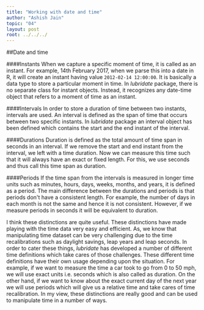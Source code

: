 ```yaml
---
title: "Working with date and time"
author: "Ashish Jain"
topic: "04"
layout: post
root: ../../../
---
```


##Date and time

####Instants
When we capture a specific moment of time, it is called as an instant. For example, 14th February 2017, when we parse this into a date in R, it will create an instant having value `2012-02-14 12:00:00`. It is basically a data type to store a particular moment in time. In *lubridate* package, there is no separate class for instant objects. Instead, it recognizes any date-time object that refers to a moment of time as an instant.

####Intervals
In order to store a duration of time between two instants, intervals are used. An interval is defined as the span of time that occurs between two specific instants. In *lubridate* package an interval object has been defined which contains the start and the end instant of the interval.

####Durations
Duration is defined as the total amount of time span in seconds in an interval. If we remove the start and end instant from the interval, we left with a time duration. Now we can measure this time such that it will always have an exact or fixed length. For this, we use seconds and thus call this time span as duration.

####Periods
If the time span from the intervals is measured in longer time units such as minutes, hours, days, weeks, months, and years, it is defined as a period. The main difference between the durations and periods is that periods don't have a consistent length. For example, the number of days in each month is not the same and hence it is not consistent. However, if we measure periods in seconds it will be equivalent to duration.

I think these distinctions are quite useful. These distinctions have made playing with the time data very easy and efficient. As, we know that manipulating time dataset can be very challenging due to the time recalibrations such as daylight savings, leap years and leap seconds. In order to cater these things, *lubridate* has developed a number of different time definitions which take cares of those challenges. These different time definitions have their own usage depending upon the situation. For example, if we want to measure the time a car took to go from 0 to 50 mph, we will use exact units i.e. seconds which is also called as duration. On the other hand, if we want to know about the exact current day of the next year we will use periods which will give us a relative time and take cares of time recalibration. In my view, these distinctions are really good and can be used to manipulate time in a number of ways.
